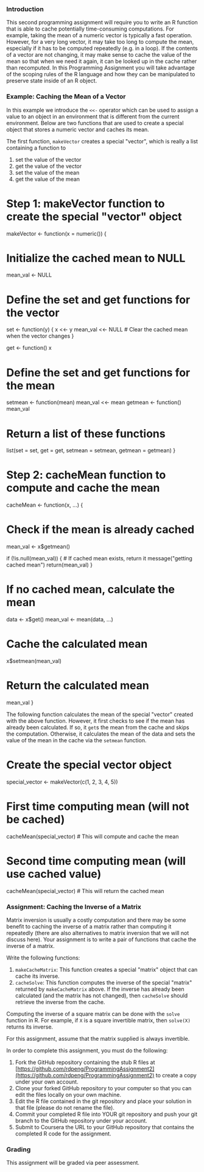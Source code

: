### Introduction

This second programming assignment will require you to write an R
function that is able to cache potentially time-consuming computations.
For example, taking the mean of a numeric vector is typically a fast
operation. However, for a very long vector, it may take too long to
compute the mean, especially if it has to be computed repeatedly (e.g.
in a loop). If the contents of a vector are not changing, it may make
sense to cache the value of the mean so that when we need it again, it
can be looked up in the cache rather than recomputed. In this
Programming Assignment you will take advantage of the scoping rules of
the R language and how they can be manipulated to preserve state inside
of an R object.

### Example: Caching the Mean of a Vector

In this example we introduce the `<<-` operator which can be used to
assign a value to an object in an environment that is different from the
current environment. Below are two functions that are used to create a
special object that stores a numeric vector and caches its mean.

The first function, `makeVector` creates a special "vector", which is
really a list containing a function to

1.  set the value of the vector
2.  get the value of the vector
3.  set the value of the mean
4.  get the value of the mean

# Step 1: makeVector function to create the special "vector" object
makeVector <- function(x = numeric()) {
  # Initialize the cached mean to NULL
  mean_val <- NULL
  
  # Define the set and get functions for the vector
  set <- function(y) {
    x <<- y
    mean_val <<- NULL  # Clear the cached mean when the vector changes
  }
  
  get <- function() x
  
  # Define the set and get functions for the mean
  setmean <- function(mean) mean_val <<- mean
  getmean <- function() mean_val
  
  # Return a list of these functions
  list(set = set, get = get, setmean = setmean, getmean = getmean)
}

# Step 2: cacheMean function to compute and cache the mean
cacheMean <- function(x, ...) {
  # Check if the mean is already cached
  mean_val <- x$getmean()
  
  if (!is.null(mean_val)) {
    # If cached mean exists, return it
    message("getting cached mean")
    return(mean_val)
  }
  
  # If no cached mean, calculate the mean
  data <- x$get()
  mean_val <- mean(data, ...)
  
  # Cache the calculated mean
  x$setmean(mean_val)
  
  # Return the calculated mean
  mean_val
}


The following function calculates the mean of the special "vector"
created with the above function. However, it first checks to see if the
mean has already been calculated. If so, it `get`s the mean from the
cache and skips the computation. Otherwise, it calculates the mean of
the data and sets the value of the mean in the cache via the `setmean`
function.

   # Create the special vector object
special_vector <- makeVector(c(1, 2, 3, 4, 5))

# First time computing mean (will not be cached)
cacheMean(special_vector)  # This will compute and cache the mean

# Second time computing mean (will use cached value)
cacheMean(special_vector)  # This will return the cached mean


### Assignment: Caching the Inverse of a Matrix

Matrix inversion is usually a costly computation and there may be some
benefit to caching the inverse of a matrix rather than computing it
repeatedly (there are also alternatives to matrix inversion that we will
not discuss here). Your assignment is to write a pair of functions that
cache the inverse of a matrix.

Write the following functions:

1.  `makeCacheMatrix`: This function creates a special "matrix" object
    that can cache its inverse.
2.  `cacheSolve`: This function computes the inverse of the special
    "matrix" returned by `makeCacheMatrix` above. If the inverse has
    already been calculated (and the matrix has not changed), then
    `cacheSolve` should retrieve the inverse from the cache.

Computing the inverse of a square matrix can be done with the `solve`
function in R. For example, if `X` is a square invertible matrix, then
`solve(X)` returns its inverse.

For this assignment, assume that the matrix supplied is always
invertible.

In order to complete this assignment, you must do the following:

1.  Fork the GitHub repository containing the stub R files at
    [https://github.com/rdpeng/ProgrammingAssignment2](https://github.com/rdpeng/ProgrammingAssignment2)
    to create a copy under your own account.
2.  Clone your forked GitHub repository to your computer so that you can
    edit the files locally on your own machine.
3.  Edit the R file contained in the git repository and place your
    solution in that file (please do not rename the file).
4.  Commit your completed R file into YOUR git repository and push your
    git branch to the GitHub repository under your account.
5.  Submit to Coursera the URL to your GitHub repository that contains
    the completed R code for the assignment.

### Grading

This assignment will be graded via peer assessment.
